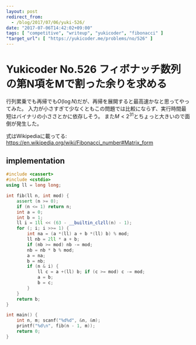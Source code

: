 ```yaml
---
layout: post
redirect_from:
  - /blog/2017/07/06/yuki-526/
date: "2017-07-06T14:42:02+09:00"
tags: [ "competitive", "writeup", "yukicoder", "fibonacci" ]
"target_url": [ "https://yukicoder.me/problems/no/526" ]
---
```


# Yukicoder No.526 フィボナッチ数列の第N項をMで割った余りを求める

行列累乗でも再帰でも$O(\log N)$だが、再帰を展開すると最高速かなと思ってやってみた。
入力が小さすぎて少なくともこの問題では比較にならず、実行時間最短はバイナリの小ささとかに依存しそう。
また$M \lt 2^{31}$とちょっと大きいので面倒が発生した。

式はWikipediaに載ってる: <https://en.wikipedia.org/wiki/Fibonacci_number#Matrix_form>

## implementation

``` c++
#include <cassert>
#include <cstdio>
using ll = long long;

int fib(ll n, int mod) {
    assert (n >= 0);
    if (n <= 1) return n;
    int a = 0;
    int b = 1;
    ll i = 1ll << (63 - __builtin_clzll(n) - 1);
    for (; i; i >>= 1) {
        int na = (a *(ll) a + b *(ll) b) % mod;
        ll nb = 2ll * a + b;
        if (nb >= mod) nb -= mod;
        nb = nb * b % mod;
        a = na;
        b = nb;
        if (n & i) {
            ll c = a +(ll) b; if (c >= mod) c -= mod;
            a = b;
            b = c;
        }
    }
    return b;
}

int main() {
    int n, m; scanf("%d%d", &n, &m);
    printf("%d\n", fib(n - 1, m));
    return 0;
}
```
